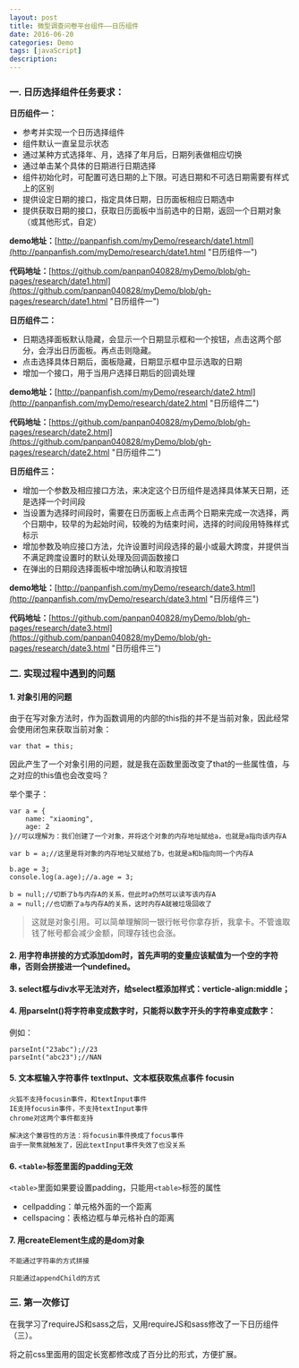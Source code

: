 ```yaml
---
layout: post
title: 微型调查问卷平台组件——日历组件
date: 2016-06-20
categories: Demo
tags: [javaScript]
description: 
---
```


### 一. 日历选择组件任务要求：

**日历组件一：**

- 参考并实现一个日历选择组件
- 组件默认一直呈显示状态 
- 通过某种方式选择年、月，选择了年月后，日期列表做相应切换 
- 通过单击某个具体的日期进行日期选择
- 组件初始化时，可配置可选日期的上下限。可选日期和不可选日期需要有样式上的区别 
- 提供设定日期的接口，指定具体日期，日历面板相应日期选中
- 提供获取日期的接口，获取日历面板中当前选中的日期，返回一个日期对象（或其他形式，自定）

**demo地址：**[http://panpanfish.com/myDemo/research/date1.html](http://panpanfish.com/myDemo/research/date1.html "日历组件一")

**代码地址：**[https://github.com/panpan040828/myDemo/blob/gh-pages/research/date1.html](https://github.com/panpan040828/myDemo/blob/gh-pages/research/date1.html "日历组件一")

**日历组件二：**

- 日期选择面板默认隐藏，会显示一个日期显示框和一个按钮，点击这两个部分，会浮出日历面板。再点击则隐藏。
- 点击选择具体日期后，面板隐藏，日期显示框中显示选取的日期
- 增加一个接口，用于当用户选择日期后的回调处理

**demo地址：**[http://panpanfish.com/myDemo/research/date2.html](http://panpanfish.com/myDemo/research/date2.html "日历组件二")

**代码地址：**[https://github.com/panpan040828/myDemo/blob/gh-pages/research/date2.html](https://github.com/panpan040828/myDemo/blob/gh-pages/research/date2.html "日历组件二")

**日历组件三：**

- 增加一个参数及相应接口方法，来决定这个日历组件是选择具体某天日期，还是选择一个时间段
- 当设置为选择时间段时，需要在日历面板上点击两个日期来完成一次选择，两个日期中，较早的为起始时间，较晚的为结束时间，选择的时间段用特殊样式标示
- 增加参数及响应接口方法，允许设置时间段选择的最小或最大跨度，并提供当不满足跨度设置时的默认处理及回调函数接口
- 在弹出的日期段选择面板中增加确认和取消按钮

**demo地址：**[http://panpanfish.com/myDemo/research/date3.html](http://panpanfish.com/myDemo/research/date3.html "日历组件三")

**代码地址：**[https://github.com/panpan040828/myDemo/blob/gh-pages/research/date3.html](https://github.com/panpan040828/myDemo/blob/gh-pages/research/date3.html "日历组件三")

### 二. 实现过程中遇到的问题

#### 1. 对象引用的问题

由于在写对象方法时，作为函数调用的内部的this指的并不是当前对象，因此经常会使用闭包来获取当前对象：

	var that = this;

因此产生了一个对象引用的问题，就是我在函数里面改变了that的一些属性值，与之对应的this值也会改变吗？

举个栗子：

	var a = {
		name: "xiaoming",
		age: 2
	}//可以理解为：我们创建了一个对象，并将这个对象的内存地址赋给a，也就是a指向该内存A
	
	var b = a;//这里是将对象的内存地址又赋给了b，也就是a和b指向同一个内存A
	
	b.age = 3;
	console.log(a.age);//a.age = 3;
	
	b = null;//切断了b与内存A的关系，但此时a仍然可以读写该内存A
	a = null;//也切断了a与内存A的关系，这时内存A就被垃圾回收了

> 这就是对象引用。可以简单理解同一银行帐号你拿存折，我拿卡。不管谁取钱了帐号都会减少金额，同理存钱也会涨。

#### 2. 用字符串拼接的方式添加dom时，首先声明的变量应该赋值为一个空的字符串，否则会拼接进一个undefined。

#### 3. select框与div水平无法对齐，给select框添加样式：verticle-align:middle；

#### 4. 用parseInt()将字符串变成数字时，只能将以数字开头的字符串变成数字：

例如： 

    parseInt("23abc");//23
    parseInt("abc23");//NAN

#### 5. 文本框输入字符事件 textInput、文本框获取焦点事件 focusin

    火狐不支持focusin事件，和textInput事件
    IE支持focusin事件，不支持textInput事件
    chrome对这两个事件都支持

	解决这个兼容性的方法：将focusin事件换成了focus事件
	由于一聚焦就触发了，因此textInput事件失效了也没关系

#### 6. `<table>`标签里面的padding无效

`<table>`里面如果要设置padding，只能用`<table>`标签的属性

- cellpadding：单元格外面的一个距离
- cellspacing：表格边框与单元格补白的距离

#### 7. 用createElement生成的是dom对象

	不能通过字符串的方式拼接
	
	只能通过appendChild的方式

### 三. 第一次修订

在我学习了requireJS和sass之后，又用requireJS和sass修改了一下日历组件（三）。

将之前css里面用的固定长宽都修改成了百分比的形式，方便扩展。






